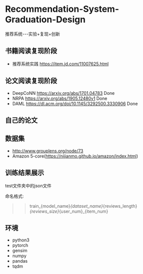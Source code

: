 # Recommendation-System-Graduation-Design
推荐系统---实验+复现+创新
## 书籍阅读复现阶段
+ 推荐系统实践 https://item.jd.com/11007625.html

## 论文阅读复现阶段
+ DeepCoNN https://arxiv.org/abs/1701.04783 Done
+ NRPA https://arxiv.org/abs/1905.12480v1 Done
+ DAML https://dl.acm.org/doi/10.1145/3292500.3330906 Done

## 自己的论文

## 数据集
+ http://www.grouplens.org/node/73
+ Amazon 5-core(https://nijianmo.github.io/amazon/index.html)
  
## 训练结果展示
test文件夹中的json文件

命名格式:
>> train_{model_name}_{dataset_name}_{reviews_length}_{reviews_size}_{user_num}_{item_num}

## 环境
+ python3
+ pytorch
+ gensim
+ numpy
+ pandas
+ tqdm